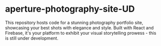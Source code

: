 # aperture-photography-site-UD
This repository hosts code for a stunning photography portfolio site, showcasing your best shots with elegance and style. Built with React and Firebase, it's your platform to exhibit your visual storytelling prowess - this is still under development.
